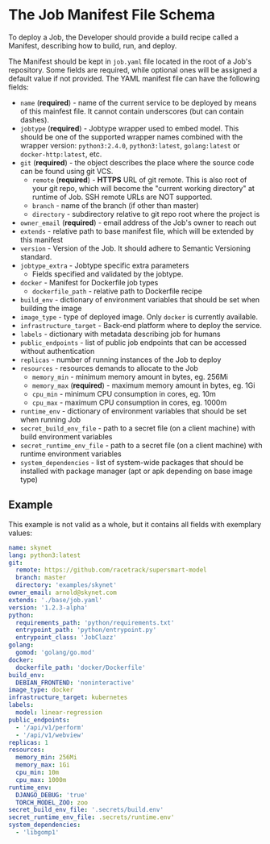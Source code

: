 # The Job Manifest File Schema

To deploy a Job, the Developer should provide a build recipe called a Manifest,
describing how to build, run, and deploy.

The Manifest should be kept in `job.yaml` file located in the root of a Job's
repository. Some fields are required, while optional ones will be assigned a
default value if not provided. The YAML manifest file can have the following
fields:

- `name` (**required**) - name of the current service to be deployed by means of
  this mainfest file. It cannot contain underscores (but can contain dashes).
- `jobtype` (**required**) - Jobtype wrapper used to embed model. This should be one
  of the supported wrapper names combined with the wrapper version:
  `python3:2.4.0`, `python3:latest`, `golang:latest` or `docker-http:latest`, etc.
- `git` (**required**) - the object describes the place where the source code can be
  found using git VCS.
    - `remote` (**required**) - **HTTPS** URL of git remote. This is also root of your
      git repo, which will become the "current working directory" at runtime of Job.
      SSH remote URLs are NOT supported.
    - `branch` - name of the branch (if other than master)
    - `directory` - subdirectory relative to git repo root where the project is
- `owner_email` (**required**) - email address of the Job's owner to reach out
- `extends` - relative path to base manifest file, which will be extended by this manifest
- `version` - Version of the Job. It should adhere to Semantic Versioning standard.
- `jobtype_extra` - Jobtype specific extra parameters
    - Fields specified and validated by the jobtype.
- `docker` - Manifest for Dockerfile job types
    - `dockerfile_path` - relative path to Dockerfile recipe
- `build_env` - dictionary of environment variables that should be set when building the image
- `image_type` - type of deployed image. Only `docker` is currently available.
- `infrastructure_target` - Back-end platform where to deploy the service.
- `labels` - dictionary with metadata describing job for humans
- `public_endpoints` - list of public job endpoints that can be accessed without authentication
- `replicas` - number of running instances of the Job to deploy
- `resources` - resources demands to allocate to the Job
    - `memory_min` - minimum memory amount in bytes, eg. 256Mi
    - `memory_max` (**required**) - maximum memory amount in bytes, eg. 1Gi
    - `cpu_min` - minimum CPU consumption in cores, eg. 10m
    - `cpu_max` - maximum CPU consumption in cores, eg. 1000m
- `runtime_env` - dictionary of environment variables that should be set when running Job
- `secret_build_env_file` - path to a secret file (on a client machine) with build environment variables
- `secret_runtime_env_file` - path to a secret file (on a client machine) with runtime environment variables
- `system_dependencies` - list of system-wide packages that should be installed with package manager
  (apt or apk depending on base image type)

## Example
This example is not valid as a whole, but it contains all fields with exemplary values:
```yaml
name: skynet
lang: python3:latest
git:
  remote: https://github.com/racetrack/supersmart-model
  branch: master
  directory: 'examples/skynet'
owner_email: arnold@skynet.com
extends: './base/job.yaml'
version: '1.2.3-alpha'
python:
  requirements_path: 'python/requirements.txt'
  entrypoint_path: 'python/entrypoint.py'
  entrypoint_class: 'JobClazz'
golang:
  gomod: 'golang/go.mod'
docker:
  dockerfile_path: 'docker/Dockerfile'
build_env:
  DEBIAN_FRONTEND: 'noninteractive'
image_type: docker
infrastructure_target: kubernetes
labels:
  model: linear-regression
public_endpoints:
  - '/api/v1/perform'
  - '/api/v1/webview'
replicas: 1
resources:
  memory_min: 256Mi
  memory_max: 1Gi
  cpu_min: 10m
  cpu_max: 1000m
runtime_env:
  DJANGO_DEBUG: 'true'
  TORCH_MODEL_ZOO: zoo
secret_build_env_file: '.secrets/build.env'
secret_runtime_env_file: .secrets/runtime.env'
system_dependencies:
  - 'libgomp1'
```
